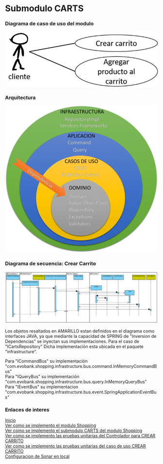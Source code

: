 # Submodulo CARTS
### Diagrama de caso de uso del modulo
![Diagrama de casos de uso del submodulo carts](https://github.com/gotorresevo/proyecto-base-spring-boot/raw/master/assets/UseCasesSubmoduleCarts.png "Diagrama de casos del submodulo carts")

### Arquitectura
![Arquitectura del submodulo](https://github.com/gotorresevo/proyecto-base-spring-boot/raw/master/assets/ArquitecturaComponent.png "Arquitectura del submodulo")

### Diagrama de secuencia: Crear Carrito
![Diagrama de secuencia CREAR CARRITO](https://github.com/gotorresevo/proyecto-base-spring-boot/raw/master/assets/SequenceArchitectureCreateCart.png "Flujo completo desde el llamado al command hasta la publicacion del evento")

Los objetos resaltados en AMARILLO estan definidos en el diagrama como interfaces JAVA, ya que mediante la capacidad de SPRING de "Inversion de Dependencias" se inyectan sus implementaciones. Para el caso de "ICartsRepository" Dicha implementación esta ubicada en el paquete "infrastructure".  

Para "ICommandBus" su implementación "com.evobank.shopping.infrastructure.bus.command.InMemoryCommandBus"  
Para "IQueryBus" su implementación "com.evobank.shopping.infrastructure.bus.query.InMemoryQueryBus"  
Para "IEventBus" su implementacion "com.evobank.shopping.infrastructure.bus.event.SpringApplicationEventBus"  

### Enlaces de interes

[Inicio](https://github.com/gotorresevo/proyecto-base-spring-boot)  
[Ver como se implemento el modulo Shopping](https://github.com/gotorresevo/proyecto-base-spring-boot/tree/master/src/main/java/com/evobank/shopping)  
[Ver como se implemento el submodulo CARTS del modulo Shopping](https://github.com/gotorresevo/proyecto-base-spring-boot/tree/master/src/main/java/com/evobank/shopping/submodules/carts)  
[Ver como se implemento las pruebas unitarias del Controlador para CREAR CARRITO](https://github.com/gotorresevo/proyecto-base-spring-boot/tree/master/src/test/java/com/evobank/shopping/controllers)  
[Ver como se implemento las pruebas unitarias del caso de uso CREAR CARRITO](https://github.com/gotorresevo/proyecto-base-spring-boot/tree/master/src/test/java/com/evobank/shopping/submodules)  
[Configuracion de Sonar en local](https://github.com/gotorresevo/proyecto-base-spring-boot/tree/master/sonarqube)  